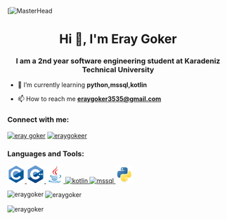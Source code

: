 [![MasterHead](https://w0.peakpx.com/wallpaper/38/809/HD-wallpaper-technology-programming-c-programming-language-c-java-programming-language-python-programming-language.jpg)

<h1 align="center">Hi 👋, I'm Eray Goker</h1>
<h3 align="center">I am a 2nd year software engineering student at Karadeniz Technical University</h3>

- 🌱 I’m currently learning **python,mssql,kotlin**

- 📫 How to reach me **eraygoker3535@gmail.com**

<h3 align="left">Connect with me:</h3>
<p align="left">
<a href="https://linkedin.com/in/eray goker" target="blank"><img align="center" src="https://raw.githubusercontent.com/rahuldkjain/github-profile-readme-generator/master/src/images/icons/Social/linked-in-alt.svg" alt="eray goker" height="30" width="40" /></a>
<a href="https://instagram.com/eraygokeer" target="blank"><img align="center" src="https://raw.githubusercontent.com/rahuldkjain/github-profile-readme-generator/master/src/images/icons/Social/instagram.svg" alt="eraygokeer" height="30" width="40" /></a>
</p>

<h3 align="left">Languages and Tools:</h3>
<p align="left"> <a href="https://www.cprogramming.com/" target="_blank" rel="noreferrer"> <img src="https://raw.githubusercontent.com/devicons/devicon/master/icons/c/c-original.svg" alt="c" width="40" height="40"/> </a> <a href="https://www.w3schools.com/cpp/" target="_blank" rel="noreferrer"> <img src="https://raw.githubusercontent.com/devicons/devicon/master/icons/cplusplus/cplusplus-original.svg" alt="cplusplus" width="40" height="40"/> </a> <a href="https://www.java.com" target="_blank" rel="noreferrer"> <img src="https://raw.githubusercontent.com/devicons/devicon/master/icons/java/java-original.svg" alt="java" width="40" height="40"/> </a> <a href="https://kotlinlang.org" target="_blank" rel="noreferrer"> <img src="https://www.vectorlogo.zone/logos/kotlinlang/kotlinlang-icon.svg" alt="kotlin" width="40" height="40"/> </a> <a href="https://www.microsoft.com/en-us/sql-server" target="_blank" rel="noreferrer"> <img src="https://www.svgrepo.com/show/303229/microsoft-sql-server-logo.svg" alt="mssql" width="40" height="40"/> </a> <a href="https://www.python.org" target="_blank" rel="noreferrer"> <img src="https://raw.githubusercontent.com/devicons/devicon/master/icons/python/python-original.svg" alt="python" width="40" height="40"/> </a> </p>

<p><img align="left" src="https://github-readme-stats.vercel.app/api/top-langs?username=eraygoker&show_icons=true&locale=en&layout=compact" alt="eraygoker" /></p>

<p>&nbsp;<img align="center" src="https://github-readme-stats.vercel.app/api?username=eraygoker&show_icons=true&locale=en" alt="eraygoker" /></p>

<p><img align="center" src="https://github-readme-streak-stats.herokuapp.com/?user=eraygoker&" alt="eraygoker" /></p>

